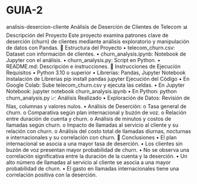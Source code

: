 # GUIA-2
analisis-desercion-cliente
Análisis de Deserción de Clientes de Telecom
📊 Descripción del Proyecto
Este proyecto examina patrones clave de deserción (churn) de clientes mediante análisis exploratorio y manipulación de datos con Pandas.
📂 Estructura del Proyecto
•	telecom_churn.csv: Dataset con información de clientes.
•	churn_analysis.ipynb: Notebook de Jupyter con el análisis.
•	churn_analysis.py: Script en Python.
•	README.md: Descripción e instrucciones.
🚀 Instrucciones de Ejecución
Requisitos
•	Python 3.10 o superior
•	Librerías: Pandas, Jupyter Notebook
Instalación de Librerías
pip install pandas jupyter
Ejecución del Código
•	En Google Colab: Sube telecom_churn.csv y ejecuta las celdas.
•	En Jupyter Notebook: jupyter notebook churn_analysis.ipynb
•	En Python: python churn_analysis.py
📈 Análisis Realizado
•	Exploración de Datos: Revisión de filas, columnas y valores nulos.
•	Análisis de Deserción:
o	Tasa general de churn.
o	Comparativa según plan internacional y buzón de voz.
o	Relación entre duración de cuenta y churn.
o	Análisis de minutos y costos de llamadas según churn.
o	Impacto de llamadas al servicio al cliente y su relación con churn.
o	Análisis del costo total de llamadas diurnas, nocturnas e internacionales y su correlación con churn.
📝 Conclusiones
•	El plan internacional se asocia a una mayor tasa de deserción.
•	Los clientes sin buzón de voz presentan mayor probabilidad de churn.
•	No se observa una correlación significativa entre la duración de la cuenta y la deserción.
•	Un alto número de llamadas al servicio al cliente se asocia a una mayor probabilidad de churn.
•	El gasto en llamadas internacionales tiene una correlación positiva con la deserción.


